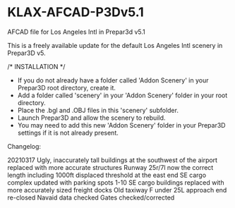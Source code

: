 # KLAX-AFCAD-P3Dv5.1
AFCAD file for Los Angeles Intl in Prepar3d v5.1

This is a freely available update for the default Los Angeles Intl scenery in Prepar3D v5. 

/* INSTALLATION */
- If you do not already have a folder called 'Addon Scenery' in your Prepar3D root directory, create it. 
- Add a folder called 'scenery' in your 'Addon Scenery' folder in your root directory. 
- Place the .bgl and .OBJ files in this 'scenery' subfolder. 
- Launch Prepar3D and allow the scenery to rebuild. 
- You may need to add this new 'Addon Scenery' folder in your Prepar3D settings if it is not already present.

Changelog: 

20210317 
Ugly, inaccurately tall buildings at the southwest of the airport replaced with more accurate structures 
Runway 25r/7l now the correct length including 1000ft displaced threshold at the east end 
SE cargo complex updated with parking spots 1-10
SE cargo buildings replaced with more accurately sized freight docks 
Old taxiway F under 25L approach end re-closed 
Navaid data checked 
Gates checked/corrected 
